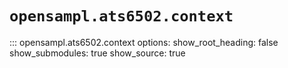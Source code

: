# `opensampl.ats6502.context`

::: opensampl.ats6502.context
    options:
      show_root_heading: false
      show_submodules: true
      show_source: true
